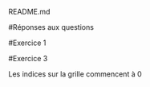 README.md


#Réponses aux questions

#Exercice 1

#Exercice 3

Les indices sur la grille commencent à 0